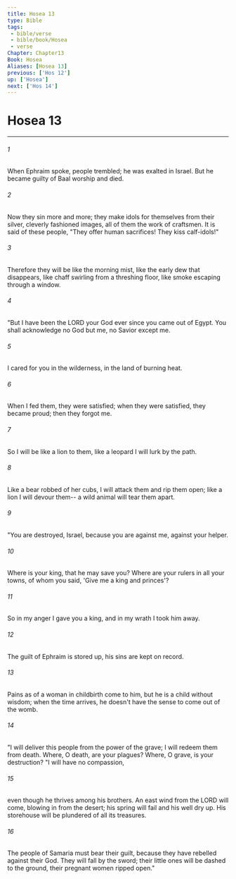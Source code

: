 ```yaml
---
title: Hosea 13
type: Bible
tags:
 - bible/verse
 - bible/book/Hosea
 - verse
Chapter: Chapter13
Book: Hosea
Aliases: [Hosea 13]
previous: ['Hos 12']
up: ['Hosea']
next: ['Hos 14']
---
```

# Hosea 13

***


###### 1 
When Ephraim spoke, people trembled; he was exalted in Israel. But he became guilty of Baal worship and died. 

###### 2 
Now they sin more and more; they make idols for themselves from their silver, cleverly fashioned images, all of them the work of craftsmen. It is said of these people, "They offer human sacrifices! They kiss calf-idols!" 

###### 3 
Therefore they will be like the morning mist, like the early dew that disappears, like chaff swirling from a threshing floor, like smoke escaping through a window. 

###### 4 
"But I have been the LORD your God ever since you came out of Egypt. You shall acknowledge no God but me, no Savior except me. 

###### 5 
I cared for you in the wilderness, in the land of burning heat. 

###### 6 
When I fed them, they were satisfied; when they were satisfied, they became proud; then they forgot me. 

###### 7 
So I will be like a lion to them, like a leopard I will lurk by the path. 

###### 8 
Like a bear robbed of her cubs, I will attack them and rip them open; like a lion I will devour them-- a wild animal will tear them apart. 

###### 9 
"You are destroyed, Israel, because you are against me, against your helper. 

###### 10 
Where is your king, that he may save you? Where are your rulers in all your towns, of whom you said, 'Give me a king and princes'? 

###### 11 
So in my anger I gave you a king, and in my wrath I took him away. 

###### 12 
The guilt of Ephraim is stored up, his sins are kept on record. 

###### 13 
Pains as of a woman in childbirth come to him, but he is a child without wisdom; when the time arrives, he doesn't have the sense to come out of the womb. 

###### 14 
"I will deliver this people from the power of the grave; I will redeem them from death. Where, O death, are your plagues? Where, O grave, is your destruction? "I will have no compassion, 

###### 15 
even though he thrives among his brothers. An east wind from the LORD will come, blowing in from the desert; his spring will fail and his well dry up. His storehouse will be plundered of all its treasures. 

###### 16 
The people of Samaria must bear their guilt, because they have rebelled against their God. They will fall by the sword; their little ones will be dashed to the ground, their pregnant women ripped open." 
